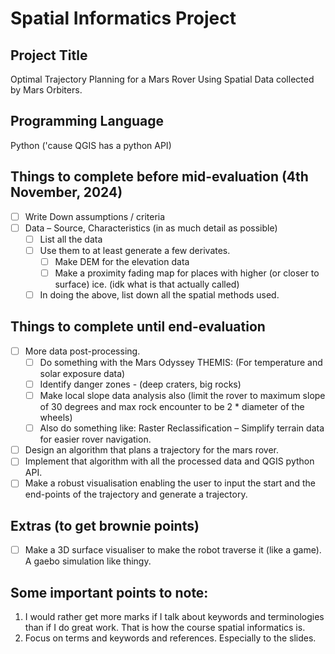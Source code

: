 # Spatial Informatics Project

## Project Title
Optimal Trajectory Planning for a Mars Rover Using Spatial Data collected by Mars Orbiters.

## Programming Language
Python ('cause QGIS has a python API)

## Things to complete before mid-evaluation (4th November, 2024)
- [ ] Write Down assumptions / criteria
- [ ] Data – Source, Characteristics (in as much detail as possible)
  - [ ] List all the data
  - [ ] Use them to at least generate a few derivates.
    - [ ] Make DEM for the elevation data
    - [ ] Make a proximity fading map for places with higher (or closer to surface) ice. (idk what is that actually called)
  - [ ] In doing the above, list down all the spatial methods used.
  
## Things to complete until end-evaluation
- [ ] More data post-processing.
    - [ ] Do something with the Mars Odyssey THEMIS: (For temperature and solar exposure data)
    - [ ] Identify danger zones - (deep craters, big rocks)
    - [ ] Make local slope data analysis also (limit the rover to maximum slope of 30 degrees and max rock encounter to be 2 * diameter of the wheels)
    - [ ] Also do something like: Raster Reclassification – Simplify terrain data for easier rover navigation.
- [ ] Design an algorithm that plans a trajectory for the mars rover.
- [ ] Implement that algorithm with all the processed data and QGIS python API.
- [ ] Make a robust visualisation enabling the user to input the start and the end-points of the trajectory and generate a trajectory.

## Extras (to get brownie points)
- [ ] Make a 3D surface visualiser to make the robot traverse it (like a game). A gaebo simulation like thingy.

## Some important points to note:
1. I would rather get more marks if I talk about keywords and terminologies than if I do great work. That is how the course spatial informatics is.
2. Focus on terms and keywords and references. Especially to the slides.
